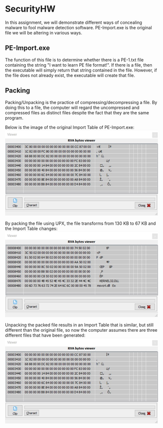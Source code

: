 # SecurityHW
In this assignment, we will demonstrate different ways of concealing malware to fool malware detection software.
PE-Import.exe is the original file we will be altering in various ways.


## PE-Import.exe
The function of this file is to determine whether there is a PE-1.txt file containing the string "I want to learn PE file format!". If there is a file, then the executable will simply return that string contained in the file. However, if the file does not already exist, the executable will create that file.


## Packing
Packing/Unpacking is the practice of compressing/decompressing a file. By doing this to a file, the computer will regard the uncompressed and compressed files as distinct files despite the fact that they are the same program.

Below is the image of the original Import Table of PE-Import.exe:
![PE-Import.exe Import Table](Images/PE-Import-OG.JPG)

By packing the file using UPX, the file transforms from 130 KB to 67 KB and the Import Table changes:
![PeImportPACKED.exe Import Table](Images/PE-Import-PACKED.JPG)

Unpacking the packed file results in an Import Table that is similar, but still different than the original file, so now the computer assumes there are three different files that have been generated:
![PeImportUNPACKED.exe Import Table](Images/PE-Import-UNPACKED.JPG)

